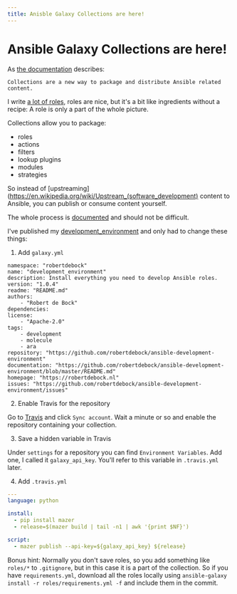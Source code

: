 ```yaml
---
title: Anisble Galaxy Collections are here!
---
```


# Ansible Galaxy Collections are here!

As [the documentation](https://galaxy.ansible.com/docs/mazer/examples.html) describes:

```
Collections are a new way to package and distribute Ansible related content.
```

I write [a lot of roles](https://robertdebock.nl/), roles are nice, but it's a bit like ingredients without a recipe: A role is only a part of the whole picture.

Collections allow you to package:
- roles
- actions
- filters
- lookup plugins
- modules
- strategies

So instead of [upstreaming](https://en.wikipedia.org/wiki/Upstream_(software_development) content to Ansible, you can publish or consume content yourself.

The whole process is [documented](https://galaxy.ansible.com/docs/contributing/creating_collections.html) and should not be difficult.

I've published my [development_environment](https://github.com/robertdebock/ansible-development-environment) and only had to change these things:

1. Add `galaxy.yml`

```
namespace: "robertdebock"
name: "development_environment"
description: Install everything you need to develop Ansible roles.
version: "1.0.4"
readme: "README.md"
authors:
    - "Robert de Bock"
dependencies:
license:
    - "Apache-2.0"
tags:
    - development
    - molecule
    - ara
repository: "https://github.com/robertdebock/ansible-development-environment"
documentation: "https://github.com/robertdebock/ansible-development-environment/blob/master/README.md"
homepage: "https://robertdebock.nl"
issues: "https://github.com/robertdebock/ansible-development-environment/issues"
```

2. Enable Travis for the repository

Go to [Travis](https://travis-ci.org/account/repositories) and click `Sync account`. Wait a minute or so and enable the repository containing your collection.

3. Save a hidden variable in Travis

Under `settings` for a repository you can find `Environment Variables`. Add one, I called it `galaxy_api_key`. You'll refer to this variable in `.travis.yml` later.

4. Add `.travis.yml`

```yaml
---
language: python

install:
  - pip install mazer
  - release=$(mazer build | tail -n1 | awk '{print $NF}')

script:
  - mazer publish --api-key=${galaxy_api_key} ${release}
```

Bonus hint: Normally you don't save roles, so you add something like `roles/*` to `.gitignore`, but in this case it is a part of the collection. So if you have `requirements.yml`, download all the roles locally using `ansible-galaxy install -r roles/requirements.yml -f` and include them in the commit.
